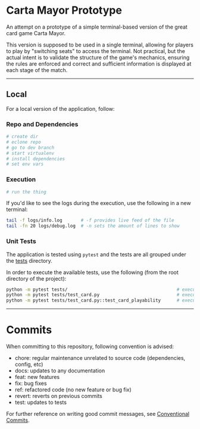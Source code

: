 # Carta Mayor Prototype
An attempt on a prototype of a simple terminal-based version of the great card game Carta Mayor.

This version is supposed to be used in a single terminal, allowing for players to play by "switching seats" to access the terminal. Not practical, but the actual intent is to validate the structure of the game's mechanics, ensuring the rules are enforced and correct and sufficient information is displayed at each stage of the match.

---
## Local
For a local version of the application, follow:

### Repo and Dependencies
```bash
# create dir
# eclone repo
# go to dev branch
# start virtualenv
# install dependencies
# set env vars
```

### Execution
```bash
# run the thing
```

If you'd like to see the logs during the execution, use the following in a new terminal:
```bash
tail -f logs/info.log       # -f provides live feed of the file
tail -fn 20 logs/debug.log  # -n sets the amount of lines to show
```

### Unit Tests
The application is tested using `pytest` and the tests are all grouped under the [tests](/tests/) directory.

In order to execute the available tests, use the following (from the root directory of the project):
```bash
python -m pytest tests/                                         # executes all available tests
python -m pytest tests/test_card.py                             # executes the tests in 'test_card.py'
python -m pytest tests/test_card.py::test_card_playability      # executes only 'test_card_playability' from 'test_card.py'
```

---
# Commits
When committing to this repository, following convention is advised:

* chore: regular maintenance unrelated to source code (dependencies, config, etc)
* docs: updates to any documentation
* feat: new features
* fix: bug fixes
* ref: refactored code (no new feature or bug fix)
* revert: reverts on previous commits
* test: updates to tests

For further reference on writing good commit messages, see [Conventional Commits](www.conventionalcommits.org).
